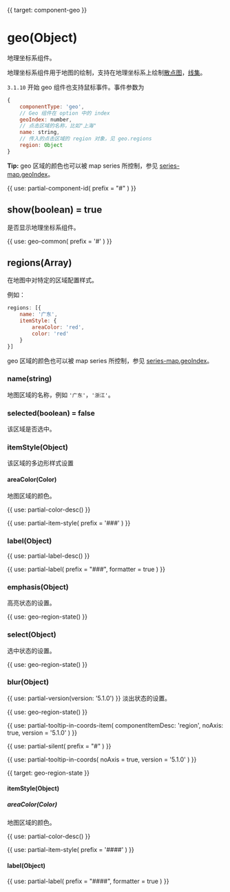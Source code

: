 
{{ target: component-geo }}

# geo(Object)

地理坐标系组件。

地理坐标系组件用于地图的绘制，支持在地理坐标系上绘制[散点图](~series-scatter)，[线集](~series-lines)。

`3.1.10` 开始 geo 组件也支持鼠标事件。事件参数为
```js
{
    componentType: 'geo',
    // Geo 组件在 option 中的 index
    geoIndex: number,
    // 点击区域的名称，比如"上海"
    name: string,
    // 传入的点击区域的 region 对象，见 geo.regions
    region: Object
}
```

**Tip:**
geo 区域的颜色也可以被 map series 所控制，参见 [series-map.geoIndex](~series-map.geoIndex)。

{{ use: partial-component-id(
    prefix = "#"
) }}

## show(boolean) = true

是否显示地理坐标系组件。

{{ use: geo-common(
    prefix = '#'
) }}

## regions(Array)

在地图中对特定的区域配置样式。

例如：
```js
regions: [{
    name: '广东',
    itemStyle: {
        areaColor: 'red',
        color: 'red'
    }
}]
```
geo 区域的颜色也可以被 map series 所控制，参见 [series-map.geoIndex](~series-map.geoIndex)。

### name(string)

地图区域的名称，例如 `'广东'`，`'浙江'`。

### selected(boolean) = false

该区域是否选中。

### itemStyle(Object)

该区域的多边形样式设置

#### areaColor(Color)

地图区域的颜色。

{{ use: partial-color-desc() }}

{{ use: partial-item-style(
    prefix = '###'
) }}

### label(Object)

{{ use: partial-label-desc() }}

{{ use: partial-label(
    prefix = "###",
    formatter = true
) }}

### emphasis(Object)

高亮状态的设置。

{{ use: geo-region-state() }}

### select(Object)

选中状态的设置。

{{ use: geo-region-state() }}

### blur(Object)
{{ use: partial-version(version: '5.1.0') }}
淡出状态的设置。

{{ use: geo-region-state() }}


{{ use: partial-tooltip-in-coords-item(
    componentItemDesc: 'region',
    noAxis: true,
    version = '5.1.0'
) }}



{{ use: partial-silent(
    prefix = "#"
) }}

{{ use: partial-tooltip-in-coords(
    noAxis = true,
    version = '5.1.0'
) }}


{{ target: geo-region-state }}

#### itemStyle(Object)

##### areaColor(Color)

地图区域的颜色。

{{ use: partial-color-desc() }}

{{ use: partial-item-style(
    prefix = '####'
) }}

#### label(Object)

{{ use: partial-label(
    prefix = "####",
    formatter = true
) }}


